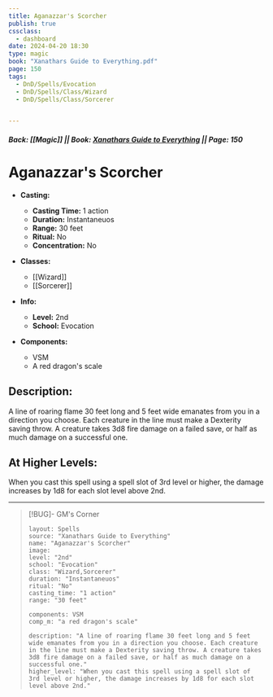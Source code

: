 ```yaml
---
title: Aganazzar's Scorcher
publish: true
cssclass:
  - dashboard
date: 2024-04-20 18:30
type: magic
book: "Xanathars Guide to Everything.pdf"
page: 150
tags:
  - DnD/Spells/Evocation
  - DnD/Spells/Class/Wizard
  - DnD/Spells/Class/Sorcerer


---
```


##### Back: [[Magic]] || Book: [Xanathars Guide to Everything](https://drive.google.com/drive/folders/1O5bhpYizcIT5xxAoLOuzCRht_PVS7VSG?usp=sharing) || Page: 150

# Aganazzar's Scorcher

- **Casting:**
    - **Casting Time:** 1 action
    - **Duration:** Instantaneuos
    - **Range:** 30 feet
    - **Ritual:** No
    - **Concentration:** No
- **Classes:**
    - [[Wizard]]
    - [[Sorcerer]]

- **Info:**
    - **Level:** 2nd
    - **School:** Evocation
- **Components:**
    - VSM
    - A red dragon's scale

## Description:
A line of roaring flame 30 feet long and 5 feet wide emanates from you in a direction you choose. Each creature in the line must make a Dexterity saving throw. A creature takes 3d8 fire damage on a failed save, or half as much damage on a successful one.

## At Higher Levels:
When you cast this spell using a spell slot of 3rd level or higher, the damage increases by 1d8 for each slot level above 2nd.

---

> [!BUG]- GM's Corner
>
> ```statblock
> layout: Spells
> source: "Xanathars Guide to Everything"
> name: "Aganazzar's Scorcher"
> image: 
> level: "2nd"
> school: "Evocation"
> class: "Wizard,Sorcerer"
> duration: "Instantaneuos"
> ritual: "No"
> casting_time: "1 action"
> range: "30 feet"
>
> components: VSM
> comp_m: "a red dragon's scale"
>
> description: "A line of roaring flame 30 feet long and 5 feet wide emanates from you in a direction you choose. Each creature in the line must make a Dexterity saving throw. A creature takes 3d8 fire damage on a failed save, or half as much damage on a successful one."
> higher_level: "When you cast this spell using a spell slot of 3rd level or higher, the damage increases by 1d8 for each slot level above 2nd."
> ```
